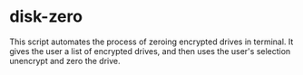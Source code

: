 # disk-zero
This script automates the process of zeroing encrypted drives in terminal. It gives the user a list of encrypted drives, and then uses the user's selection unencrypt and zero the drive. 
